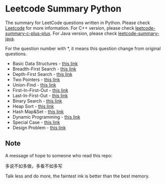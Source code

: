 # Leetcode Summary Python

The summary for LeetCode questions written in Python. Please check [Leetcode](https://leetcode.com/) for more information. For C++ version, please check [leetcode-summary-c-plus-plus](https://github.com/weikunhan/leetcode-summary-c-plus-plus). For Java version, please check [leetcode-summary-java](https://github.com/weikunhan/leetcode-summary-java).

For the question number with *, it means this question change from original questions.

* Basic Data Structures - [this link](./basic_data_structures/README.md)
* Breadth-First Search - [this link](./bfs/README.md)
* Depth-First Search - [this link](./dfs/README.md)
* Two Pointers - [this link](./two_pointers/README.md)
* Union-Find - [this link](./uf/README.md)
* First-In-First-Out - [this link](./fifo/README.md)
* Last-In-First-Out - [this link](./lifo/README.md)
* Binary Search - [this link](./binary_search/README.md)
* Heap Sort - [this link](./heap_sort/README.md)
* Hash Map&Set - [this link](./hash_map_set/README.md)
* Dynamic Programming - [this link](./dp/README.md)
* Special Case - [this link](./special_case/README.md)
* Design Problem - [this link](./design_problem/README.md)

## Note

A message of hope to someone who read this repo:

多说不如多做，多看不如多写

Talk less and do more, the faintest ink is better than the best memory.